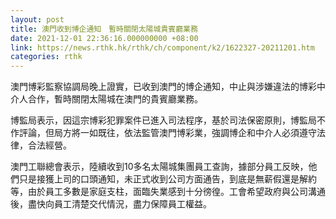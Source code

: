 ```yaml
---
layout: post
title: 澳門收到博企通知　暫時關閉太陽城貴賓廳業務
date: 2021-12-01 22:36:16.000000000 +08:00
link: https://news.rthk.hk/rthk/ch/component/k2/1622327-20211201.htm
categories: rthk
---
```


澳門博彩監察協調局晚上證實，已收到澳門的博企通知，中止與涉嫌違法的博彩中介人合作，暫時關閉太陽城在澳門的貴賓廳業務。

博監局表示，因這宗博彩犯罪案件已進入司法程序，基於司法保密原則，博監局不作評論，但局方將一如既往，依法監管澳門博彩業，強調博企和中介人必須遵守法律，合法經營。

澳門工聯總會表示，陸續收到10多名太陽城集團員工查詢，據部分員工反映，他們只是接獲上司的口頭通知，未正式收到公司方面通告，到底是無薪假還是解約等，由於員工多數是家庭支柱，面臨失業感到十分徬徨。工會希望政府與公司溝通後，盡快向員工清楚交代情況，盡力保障員工權益。
